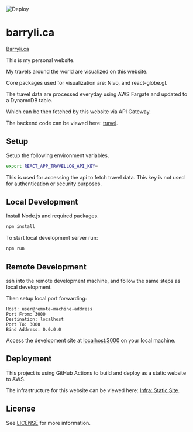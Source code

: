 ![Deploy](https://github.com/JFBarryLi/barryli.ca/actions/workflows/ci.yml/badge.svg)

# barryli.ca
[Barryli.ca](https://barryli.ca)

This is my personal website.

My travels around the world are visualized on this website.

Core packages used for visualization are: Nivo, and react-globe.gl.

The travel data are processed everyday using AWS Fargate and updated to a DynamoDB table.

Which can be then fetched by this website via API Gateway.

The backend code can be viewed here: [travel](https://github.com/JFBarryLi/travel).

## Setup
Setup the following environment variables.
```bash
export REACT_APP_TRAVELLOG_API_KEY=
```
This is used for accessing the api to fetch travel data. This key is not used for authentication or security purposes.

## Local Development
Install Node.js and required packages.
```bash
npm install
```
To start local development server run:
```bash
npm run
```

## Remote Development
ssh into the remote development machine, and follow the same steps as local development.

Then setup local port forwarding:
```
Host: user@remote-machine-address
Port From: 3000
Destination: localhost
Port To: 3000
Bind Address: 0.0.0.0
```
Access the development site at [localhost:3000](localhost:3000) on your local machine.

## Deployment
This project is using GitHub Actions to build and deploy as a static website to AWS.

The infrastructure for this website can be viewed here: [Infra: Static Site](https://github.com/JFBarryLi/infra/tree/main/terraform/modules/static-site).

## License
See [LICENSE](./LICENSE) for more information.
